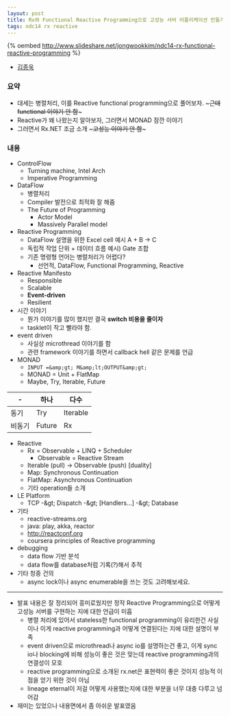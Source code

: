 ```yaml
---
layout: post
title: Rx와 Functional Reactive Programming으로 고성능 서버 어플리케이션 만들기
tags: ndc14 rx reactive
---
```


{% oembed http://www.slideshare.net/jongwookkim/ndc14-rx-functional-reactive-programming %}

* [김종욱](http://jongwook.kim/home)

### 요약 ###

* 대세는 병렬처리, 이를 Reactive functional programming으로 풀어보자. ~~~근데 functional 이야기 안 함~~~
* Reactive가 왜 나왔는지 알아보자, 그러면서 MONAD 잠깐 이야기
* 그러면서 Rx.NET 조금 소개 ~~~고성능 이야기 안 함~~~

### 내용 ###

* ControlFlow
	* Turning machine, Intel Arch
	* Imperative Programming
* DataFlow
	* 병렬처리
	* Compiler 발전으로 최적화 잘 해줌
	* The Future of Programming
		* Actor Model
		* Massively Parallel model
* Reactive Programming
	* DataFlow 설명을 위한 Excel cell 예시 A + B -&gt; C
	* 독립적 작업 단위 + 데이터 흐름 예시) Gate 조합
	* 기존 명령형 언어는 병렬처리가 어렵다?
		* 선언적, DataFlow, Functional Programming, Reactive
* Reactive Manifesto
	* Responsible
	* Scalable
	* **Event-driven**
	* Resilient
* 시간 이야기
	* 뭔가 이야기를 많이 했지만 결국 **switch 비용을 줄이자**
	* tasklet이 작고 빨라야 함.
* event driven
	* 사실상 microthread 이야기를 함
	* 관련 framework 이야기를 하면서 callback hell 같은 문제를 언급
*  MONAD
	*  `INPUT =&amp;gt; M&amp;lt;OUTPUT&amp;gt;`
	*  MONAD = Unit + FlatMap
	*  Maybe, Try, Iterable, Future

| - 		| 하나 		| 다수 		|
|-------|-----------|-----------|
| 동기	| Try 		| Iterable 	|
| 비동기	| Future 	| Rx 		|

* Reactive
	* Rx = Observable + LINQ + Scheduler
		* Observable = Reactive Stream
	* Iterable (pull) -&gt; Observable (push) [duality]
	* Map: Synchronous Continuation
	* FlatMap: Asynchronous Continuation
	* 기타 operation들 소개
* LE Platform
	* TCP -&amp;gt; Dispatch -&amp;gt; [Handlers...] -&amp;gt; Database
* 기타
	* reactive-streams.org
	* java: play, akka, reactor
	* http://reactconf.org
	* coursera principles of Reactive programming
* debugging
	* data flow 기반 분석
	* data flow를 database처럼 기록(?)해서 추적
* 기타 청중 건의
	* async lock이나 async enumerable을 쓰는 것도 고려해보세요.

----------

* 발표 내용은 잘 정리되어 흥미로웠지만 정작 Reactive Programming으로 어떻게 고성능 서버를 구현하는 지에 대한 언급이 미흡
	* 병렬 처리에 있어서 stateless한 functional programming이 유리한건 사실이나 이게 reactive programming과 어떻게 연결된다는 지에 대한 설명이 부족
	* event driven으로 microthread나 async io를 설명하는건 좋고, 이게 sync io나 blocking에 비해 성능이 좋은 것은 맞는데 reactive programming과의 연결성이 모호
	* reactive programming으로 소개된 rx.net은 표현력이 좋은 것이지 성능적 이점을 얻기 위한 것이 아님
	* lineage eternal이 저걸 어떻게 사용했는지에 대한 부분을 너무 대충 다루고 넘어감
* 재미는 있었으나 내용면에서 좀 아쉬운 발표였음
